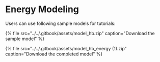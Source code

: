 # Energy Modeling

Users can use following sample models for tutorials:

{% file src="../../.gitbook/assets/model\_hb.zip" caption="Download the sample model" %}

{% file src="../../.gitbook/assets/model\_hb\_energy \(1\).zip" caption="Download the completed model" %}



